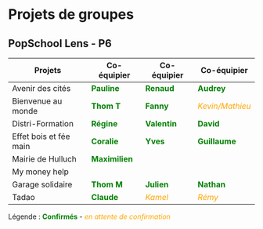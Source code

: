 # Projets de groupes
## PopSchool Lens - P6

| Projets | Co-équipier | Co-équipier | Co-équipier |
| ---- | ---- | ---- | ----|
| Avenir des cités | <span style='color:green'>**Pauline**</span> | <span style='color:green'>**Renaud**</span> | <span style='color:green'>**Audrey**</span> |
| Bienvenue au monde | <span style='color:green'>**Thom T**</span> | <span style='color: green'>**Fanny**</span> | <span style='color: orange'>*Kevin/Mathieu*</span> |
| Distri-Formation | <span style='color:green'>**Régine**</span> | <span style='color:green'>**Valentin**</span> | <span style='color:green'>**David**</span> |
| Effet bois et fée main | <span style='color:green'>**Coralie**</span> | <span style='color:green'>**Yves**</span> | <span style='color:green'>**Guillaume**</span> |
| Mairie de Hulluch | <span style='color:green'>**Maximilien**</span> | <span style='color:green'></span> | <span style='color:green'></span> |
| My money help | <span style='color:green'></span> | <span style='color:green'></span> | <span style='color:green'></span> |
| Garage solidaire | <span style='color:green'>**Thom M**</span> | <span style='color:green'>**Julien**</span> | <span style='color:green'>**Nathan**</span> |
| Tadao | <span style='color:green'>**Claude**</span> | <span style='color: orange'>*Kamel*</span> | <span style='color: orange'>*Rémy*</span> |

Légende : <span style='color:green'>**Confirmés**</span> - <span style='color: orange'>*en attente de confirmation*</span>
